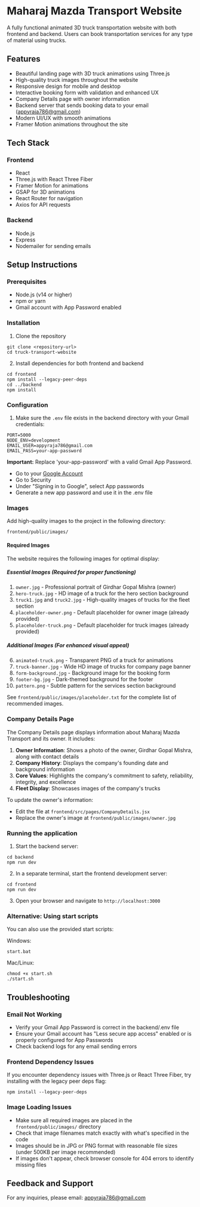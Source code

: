# Maharaj Mazda Transport Website

A fully functional animated 3D truck transportation website with both frontend and backend. Users can book transportation services for any type of material using trucks.

## Features

- Beautiful landing page with 3D truck animations using Three.js
- High-quality truck images throughout the website
- Responsive design for mobile and desktop
- Interactive booking form with validation and enhanced UX
- Company Details page with owner information
- Backend server that sends booking data to your email (appyraja786@gmail.com)
- Modern UI/UX with smooth animations
- Framer Motion animations throughout the site

## Tech Stack

### Frontend
- React
- Three.js with React Three Fiber
- Framer Motion for animations
- GSAP for 3D animations
- React Router for navigation
- Axios for API requests

### Backend
- Node.js
- Express
- Nodemailer for sending emails

## Setup Instructions

### Prerequisites
- Node.js (v14 or higher)
- npm or yarn
- Gmail account with App Password enabled

### Installation

1. Clone the repository
```
git clone <repository-url>
cd truck-transport-website
```

2. Install dependencies for both frontend and backend
```
cd frontend
npm install --legacy-peer-deps
cd ../backend
npm install
```

### Configuration

1. Make sure the `.env` file exists in the backend directory with your Gmail credentials:
```
PORT=5000
NODE_ENV=development
EMAIL_USER=appyraja786@gmail.com
EMAIL_PASS=your-app-password
```

**Important:** Replace 'your-app-password' with a valid Gmail App Password.
* Go to your [Google Account](https://myaccount.google.com/)
* Go to Security
* Under "Signing in to Google", select App passwords
* Generate a new app password and use it in the .env file

### Images

Add high-quality images to the project in the following directory:
```
frontend/public/images/
```

#### Required Images
The website requires the following images for optimal display:

##### Essential Images (Required for proper functioning)
1. `owner.jpg` - Professional portrait of Girdhar Gopal Mishra (owner)
2. `hero-truck.jpg` - HD image of a truck for the hero section background
3. `truck1.jpg` and `truck2.jpg` - High-quality images of trucks for the fleet section
4. `placeholder-owner.png` - Default placeholder for owner image (already provided)
5. `placeholder-truck.png` - Default placeholder for truck images (already provided)

##### Additional Images (For enhanced visual appeal)
6. `animated-truck.png` - Transparent PNG of a truck for animations
7. `truck-banner.jpg` - Wide HD image of trucks for company page banner
8. `form-background.jpg` - Background image for the booking form
9. `footer-bg.jpg` - Dark-themed background for the footer
10. `pattern.png` - Subtle pattern for the services section background

See `frontend/public/images/placeholder.txt` for the complete list of recommended images.

### Company Details Page

The Company Details page displays information about Maharaj Mazda Transport and its owner. It includes:

1. **Owner Information**: Shows a photo of the owner, Girdhar Gopal Mishra, along with contact details
2. **Company History**: Displays the company's founding date and background information
3. **Core Values**: Highlights the company's commitment to safety, reliability, integrity, and excellence
4. **Fleet Display**: Showcases images of the company's trucks

To update the owner's information:
- Edit the file at `frontend/src/pages/CompanyDetails.jsx`
- Replace the owner's image at `frontend/public/images/owner.jpg`

### Running the application

1. Start the backend server:
```
cd backend
npm run dev
```

2. In a separate terminal, start the frontend development server:
```
cd frontend
npm run dev
```

3. Open your browser and navigate to `http://localhost:3000`

### Alternative: Using start scripts

You can also use the provided start scripts:

Windows:
```
start.bat
```

Mac/Linux:
```
chmod +x start.sh
./start.sh
```

## Troubleshooting

### Email Not Working
- Verify your Gmail App Password is correct in the backend/.env file
- Ensure your Gmail account has "Less secure app access" enabled or is properly configured for App Passwords
- Check backend logs for any email sending errors

### Frontend Dependency Issues
If you encounter dependency issues with Three.js or React Three Fiber, try installing with the legacy peer deps flag:
```
npm install --legacy-peer-deps
```

### Image Loading Issues
- Make sure all required images are placed in the `frontend/public/images/` directory
- Check that image filenames match exactly with what's specified in the code
- Images should be in JPG or PNG format with reasonable file sizes (under 500KB per image recommended)
- If images don't appear, check browser console for 404 errors to identify missing files

## Feedback and Support

For any inquiries, please email: appyraja786@gmail.com 